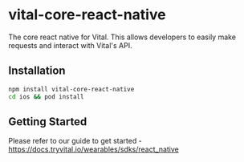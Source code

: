 # vital-core-react-native

The core react native for Vital. This allows developers to easily make requests and interact with Vital's API.

## Installation

```sh
npm install vital-core-react-native
cd ios && pod install

```
## Getting Started

Please refer to our guide to get started - https://docs.tryvital.io/wearables/sdks/react_native 